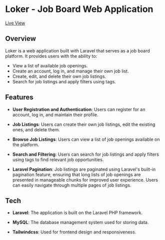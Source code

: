 # Loker - Job Board Web Application

[Live View](https://fziardiansyah.xyz)

## Overview

Loker is a web application built with Laravel that serves as a job board platform. It provides users with the ability to:

- View a list of available job openings.
- Create an account, log in, and manage their own job list.
- Create, edit, and delete their own job listings.
- Search for job listings and apply filters using tags.

## Features

- **User Registration and Authentication**: Users can register for an account, log in, and maintain their profile.

- **Job Listings**: Users can create their own job listings, edit the existing ones, and delete them. 

- **Browse Job Listings**: Users can view a list of job openings available on the platform.

- **Search and Filtering**: Users can search for job listings and apply filters using tags to find relevant job opportunities.

- **Laravel Pagination**: Job listings are paginated using Laravel's built-in pagination feature, ensuring that long lists of job openings are presented in manageable chunks for improved user experience. Users can easily navigate through multiple pages of job listings.

## Tech

- **Laravel**: The application is built on the Laravel PHP framework.

- **MySQL**: The database management system used for storing data.

- **Tailwindcss**: Used for frontend design and responsiveness.



